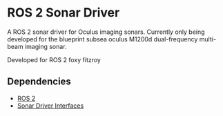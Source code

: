 # ROS 2 Sonar Driver
A ROS 2 sonar driver for Oculus imaging sonars.
Currently only being developed for the blueprint subsea oculus M1200d dual-frequency multi-beam imaging sonar.

Developed for ROS 2 foxy fitzroy

## Dependencies
- [ROS 2](https://docs.ros.org/en/foxy/index.html)
- [Sonar Driver Interfaces](https://github.com/bastianschildknecht/sonar_driver_interfaces)

